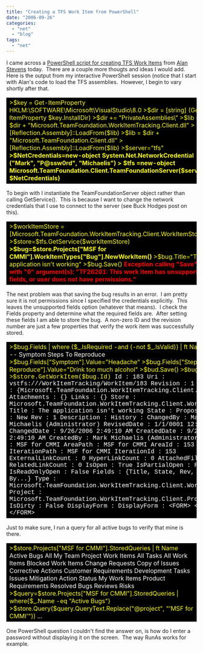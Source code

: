 ```yaml
---
title: "Creating a TFS Work Item from PowerShell"
date: "2006-09-26"
categories: 
  - "net"
  - "blog"
tags: 
  - "net"
---
```


I came across a [PowerShell script for creating TFS Work Items](https://netcave.org/PermaLink,guid,f1840c93-fc6f-4673-bdde-0af89add5ab9.aspx) from [Alan Stevens](https://netcave.org/) today.  There are a couple more thougts and ideas I would add.  Here is the output from my interactive PowerShell session (notice that I start with Alan's code to load the TFS assemblies.  However, I begin to vary shortly after that.

<table style="color: yellow; background-color: black;"><tbody><tr><td><span>&gt;$key = Get-ItemProperty HKLM:\SOFTWARE\Microsoft\VisualStudio\8.0 &gt;$dir = [string] (Get-ItemProperty $key.InstallDir) &gt;$dir += "PrivateAssemblies\" &gt;$lib = $dir + "Microsoft.TeamFoundation.WorkItemTracking.Client.dll" &gt;</span><span>[Reflection.Assembly]::LoadFrom($lib) &gt;$lib = $dir + "Microsoft.TeamFoundation.Client.dll" &gt;[Reflection.Assembly]::LoadFrom($lib) </span><span>&gt;$server="tfs" <strong>&gt;$NetCredentials=new-object System.Net.NetworkCredential ("Mark", "P@ssw0rd", "Michaelis") &gt; $tfs =new-object Microsoft.TeamFoundation.Client.TeamFoundationServer($server, $NetCredentials)</strong></span></td></tr></tbody></table>

To begin with I instantiate the TeamFoundationServer object rather than calling GetService().  This is because I want to change the network credentials that I use to connect to the server (see Buck Hodges post on this).

<table style="color: yellow; background-color: black;"><tbody><tr><td><span>&gt;$workItemStore = [Microsoft.TeamFoundation.WorkItemTracking.Client.WorkItemStore] &gt;$store=$tfs.GetService($workItemStore) <strong>&gt;$bug=$store.Projects["MSF for CMMI"].WorkItemTypes["Bug"].NewWorkItem() </strong>&gt;$bug.Title="The application isn't working" &gt;$bug.Save() <span style="color: yellow;"><strong><span style="color: red;">Exception calling "Save" with "0" argument(s): "TF26201: This work item has unsupported fields, or user does not have permissions."</span></strong></span></span></td></tr></tbody></table>

The next problem was that saving the bug results in an error.  I am pretty sure it is not permissions since I specified the credentials explicitly.  This leaves the unsupported fields option (whatever that means).  I check the Fields property and determine what the required fields are.  After setting these fields I am able to store the bug.  A non-zero ID and the revision number are just a few properties that verify the work item was successfully stored.

<table style="color: yellow; background-color: black;"><tbody><tr><td><span>&gt;$bug.Fields | where {$_.IsRequired -and (-not $_.IsValid)} | ft Name <span style="color: white;">Name ---- Symptom Steps To Reproduce <span style="color: yellow;">&gt;$bug.Fields["Symptom"].Value="Headache" &gt;$bug.Fields["Steps To Reproduce"].Value="Drink too much alcohol" &gt;$bud.Save()</span></span></span><span><span style="color: white;"><span style="color: yellow;"> <span style="font-family: Courier New;">&gt;$bug.Id <span style="color: #ffffff;">183</span> &gt;$store.GetWorkItem($bug.Id) <span style="color: white;">Id : 183 Uri : vstfs:///WorkItemTracking/WorkItem/183 Revision : 1 Revisions : {Microsoft.TeamFoundation.WorkItemTracking.Client.Revision} Attachments : {} Links : {} Store : Microsoft.TeamFoundation.WorkItemTracking.Client.WorkItemStore Title : The application isn't working State : Proposed Reason : New Rev : 1 Description : History : ChangedBy : Mark Michaelis (Administrator) RevisedDate : 1/1/0001 12:00:00 AM ChangedDate : 9/26/2006 2:49:10 AM CreatedDate : 9/26/2006 2:49:10 AM CreatedBy : Mark Michaelis (Administrator) NodeName : MSF for CMMI AreaPath : MSF for CMMI AreaId : 153 IterationPath : MSF for CMMI IterationId : 153 ExternalLinkCount : 0 HyperLinkCount : 0 AttachedFileCount : 0 RelatedLinkCount : 0 IsOpen : True IsPartialOpen : False IsReadOnlyOpen : False Fields : {Title, State, Rev, Changed By...} Type : Microsoft.TeamFoundation.WorkItemTracking.Client.WorkItemType Project : Microsoft.TeamFoundation.WorkItemTracking.Client.Project IsDirty : False DisplayForm : DisplayForm : &lt;FORM&gt; &lt;...&gt; &lt;/FORM&gt;</span></span></span></span></span><span style="font-family: Courier New;"></span></td></tr></tbody></table>

Just to make sure, I run a query for all active bugs to verify that mine is there.

<table style="color: yellow; background-color: black;"><tbody><tr><td><span>&gt;$store.Projects["MSF for CMMI"].StoredQueries | ft Name <span style="color: #ffffff;">Active Bugs All My Team Project Work Items All Tasks All Work Items Blocked Work Items Change Requests Copy of Issues Corrective Actions Customer Requirements Development Tasks Issues Mitigation Action Status My Work Items Product Requirements Resolved Bugs Reviews Risks <span style="color: yellow;">&gt;$query=$store.Projects["MSF for CMMI"].StoredQueries | where{$_.Name -eq "Active Bugs"} &gt;$store.Query($query.QueryText.Replace("@project", "'MSF for CMMI'")) <span style="color: white;">...</span></span></span><span style="color: white;"><span style="color: yellow;"><span style="color: #ffffff;"><span style="color: yellow;"></span></span></span></span></span></td></tr></tbody></table>

One PowerShell question I couldn't find the answer on, is how do I enter a password without displaying it on the screen.  The way RunAs works for example.
